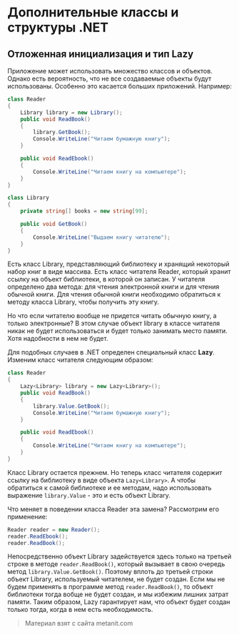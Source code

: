 # Дополнительные классы и структуры .NET

## Отложенная инициализация и тип Lazy

Приложение может использовать множество классов и объектов. Однако есть вероятность, что не все создаваемые объекты будут использованы. Особенно это касается больших приложений. Например:

```cs
class Reader
{
    Library library = new Library();
    public void ReadBook()
    {
        library.GetBook();
        Console.WriteLine("Читаем бумажную книгу");
    }

    public void ReadEbook()
    {
        Console.WriteLine("Читаем книгу на компьютере");
    }
}

class Library
{
    private string[] books = new string[99];

    public void GetBook()
    {
        Console.WriteLine("Выдаем книгу читателю");
    }
}
```

Есть класс Library, представляющий библиотеку и хранящий некоторый набор книг в виде массива. Есть класс читателя Reader, который хранит ссылку на объект библиотеки, в которой он записан. У читателя определено два метода: для чтения электронной книги и для чтения обычной книги. Для чтения обычной книги необходимо обратиться к методу класса Library, чтобы получить эту книгу.

Но что если читателю вообще не придется читать обычную книгу, а только электронные? В этом случае объект library в классе читателя никак не будет использоваться и будет только занимать место памяти. Хотя надобности в нем не будет.

Для подобных случаев в .NET определен специальный класс **Lazy<T>**. Изменим класс читателя следующим образом:

```cs
class Reader
{
    Lazy<Library> library = new Lazy<Library>();
    public void ReadBook()
    {
        library.Value.GetBook();
        Console.WriteLine("Читаем бумажную книгу");
    }

    public void ReadEbook()
    {
        Console.WriteLine("Читаем книгу на компьютере");
    }
}
```

Класс Library остается прежнем. Но теперь класс читателя содержит ссылку на библиотеку в виде объекта `Lazy<Library>`. А чтобы обратиться к самой библиотеке и ее методам, надо использовать выражение `library.Value` - это и есть объект Library.

Что меняет в поведении класса Reader эта замена? Рассмотрим его применение:

```cs
Reader reader = new Reader();
reader.ReadEbook();
reader.ReadBook();
```

Непосредственно объект Library задействуется здесь только на третьей строке в методе `reader.ReadBook()`, который вызывает в свою очередь метод `library.Value.GetBook()`. Поэтому вплоть до третьей строки объект Library, используемый читателем, не будет создан. Если мы не будем применять в программе метод `reader.ReadBook()`, то объект библиотеки тогда вобще не будет создан, и мы избежим лишних затрат памяти. Таким образом, Lazy<T> гарантирует нам, что объект будет создан только тогда, когда в нем есть необходимость.


> Материал взят с сайта metanit.com